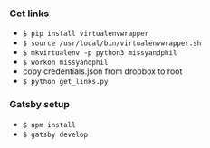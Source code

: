 ### Get links

- `$ pip install virtualenvwrapper`
- `$ source /usr/local/bin/virtualenvwrapper.sh`
- `$ mkvirtualenv -p python3 missyandphil`
- `$ workon missyandphil`
- copy credentials.json from dropbox to root
- `$ python get_links.py`

### Gatsby setup

- `$ npm install`
- `$ gatsby develop`
